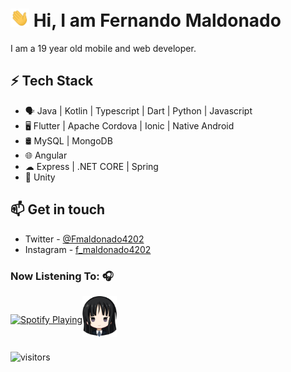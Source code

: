 # <img src="https://raw.githubusercontent.com/ABSphreak/ABSphreak/master/gifs/Hi.gif" width="30px"> Hi, I am Fernando Maldonado

I am a 19 year old mobile and web developer.

## ⚡ Tech Stack

- 🗣 Java | Kotlin | Typescript | Dart | Python | Javascript
- 🖥 Flutter | Apache Cordova | Ionic | Native Android
- 🛢️ MySQL | MongoDB
- 🌐 Angular
- ☁ Express | .NET CORE | Spring
- 💠 Unity

## 📫 Get in touch

- Twitter - [@Fmaldonado4202](https://twitter.com/Fmaldonado4202)
- Instagram - [f_maldonado4202](https://www.instagram.com/f_maldonado4202/?hl=es-la)

### Now Listening To: 🎧

<div style="display:flex; align-items:center;">
<a href="https://open.spotify.com/user/fmaldonado60"><img src="https://spotify-readme-flame.vercel.app/api/spotify" alt="Spotify Playing" width="425" /></a>
<img src="./images/klipartz.com.png" width="55px" style="margin-right:auto;margin-bottom:10px;">
</div>



![visitors](https://visitor-badge.glitch.me/badge?page_id=Fmaldonado6)
